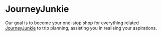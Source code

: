 # JourneyJunkie
Our goal is to become your one-stop shop for everything related [JourneyJunkie](https://journeyjunkie.info/) to trip planning, assisting you in realising your aspirations. 
